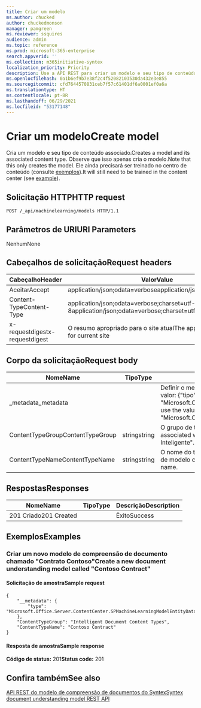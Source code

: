 ```yaml
---
title: Criar um modelo
ms.author: chucked
author: chuckedmonson
manager: pamgreen
ms.reviewer: ssquires
audience: admin
ms.topic: reference
ms.prod: microsoft-365-enterprise
search.appverid: ''
ms.collection: m365initiative-syntex
localization_priority: Priority
description: Use a API REST para criar um modelo e seu tipo de conteúdo associado.
ms.openlocfilehash: 0a1b6ef9b7e38f2c4f52082103530da432e3e855
ms.sourcegitcommit: cfd7644570831ceb7f57c61401df6a0001ef0a6a
ms.translationtype: HT
ms.contentlocale: pt-BR
ms.lasthandoff: 06/29/2021
ms.locfileid: "53177148"
---
```

# <a name="create-model"></a><span data-ttu-id="6b5ec-103">Criar um modelo</span><span class="sxs-lookup"><span data-stu-id="6b5ec-103">Create model</span></span>

<span data-ttu-id="6b5ec-104">Cria um modelo e seu tipo de conteúdo associado.</span><span class="sxs-lookup"><span data-stu-id="6b5ec-104">Creates a model and its associated content type.</span></span> <span data-ttu-id="6b5ec-105">Observe que isso apenas cria o modelo.</span><span class="sxs-lookup"><span data-stu-id="6b5ec-105">Note that this only creates the model.</span></span> <span data-ttu-id="6b5ec-106">Ele ainda precisará ser treinado no centro de conteúdo (consulte [exemplos](rest-createmodel-method.md#examples)).</span><span class="sxs-lookup"><span data-stu-id="6b5ec-106">It will still need to be trained in the content center (see [example](rest-createmodel-method.md#examples)).</span></span>

## <a name="http-request"></a><span data-ttu-id="6b5ec-107">Solicitação HTTP</span><span class="sxs-lookup"><span data-stu-id="6b5ec-107">HTTP request</span></span>

```
POST /_api/machinelearning/models HTTP/1.1
```
## <a name="uri-parameters"></a><span data-ttu-id="6b5ec-108">Parâmetros de URI</span><span class="sxs-lookup"><span data-stu-id="6b5ec-108">URI Parameters</span></span>

<span data-ttu-id="6b5ec-109">Nenhum</span><span class="sxs-lookup"><span data-stu-id="6b5ec-109">None</span></span>

## <a name="request-headers"></a><span data-ttu-id="6b5ec-110">Cabeçalhos de solicitação</span><span class="sxs-lookup"><span data-stu-id="6b5ec-110">Request headers</span></span>

| <span data-ttu-id="6b5ec-111">Cabeçalho</span><span class="sxs-lookup"><span data-stu-id="6b5ec-111">Header</span></span> | <span data-ttu-id="6b5ec-112">Valor</span><span class="sxs-lookup"><span data-stu-id="6b5ec-112">Value</span></span> |
|--------|-------|
|<span data-ttu-id="6b5ec-113">Aceitar</span><span class="sxs-lookup"><span data-stu-id="6b5ec-113">Accept</span></span>|<span data-ttu-id="6b5ec-114">application/json;odata=verbose</span><span class="sxs-lookup"><span data-stu-id="6b5ec-114">application/json;odata=verbose</span></span>|
|<span data-ttu-id="6b5ec-115">Content-Type</span><span class="sxs-lookup"><span data-stu-id="6b5ec-115">Content-Type</span></span>|<span data-ttu-id="6b5ec-116">application/json;odata=verbose;charset=utf-8</span><span class="sxs-lookup"><span data-stu-id="6b5ec-116">application/json;odata=verbose;charset=utf-8</span></span>|
|<span data-ttu-id="6b5ec-117">x-requestdigest</span><span class="sxs-lookup"><span data-stu-id="6b5ec-117">x-requestdigest</span></span>|<span data-ttu-id="6b5ec-118">O resumo apropriado para o site atual</span><span class="sxs-lookup"><span data-stu-id="6b5ec-118">The appropriate digest for current site</span></span>|

## <a name="request-body"></a><span data-ttu-id="6b5ec-119">Corpo da solicitação</span><span class="sxs-lookup"><span data-stu-id="6b5ec-119">Request body</span></span>

|<span data-ttu-id="6b5ec-120">Nome</span><span class="sxs-lookup"><span data-stu-id="6b5ec-120">Name</span></span>    |<span data-ttu-id="6b5ec-121">Tipo</span><span class="sxs-lookup"><span data-stu-id="6b5ec-121">Type</span></span>   |<span data-ttu-id="6b5ec-122">Descrição</span><span class="sxs-lookup"><span data-stu-id="6b5ec-122">Description</span></span> |
|--------|-------|------------|
|<span data-ttu-id="6b5ec-123">_metadata</span><span class="sxs-lookup"><span data-stu-id="6b5ec-123">_metadata</span></span>|  |<span data-ttu-id="6b5ec-124">Definir o metadado do objeto no SPO.</span><span class="sxs-lookup"><span data-stu-id="6b5ec-124">Set the object meta on the SPO.</span></span> <span data-ttu-id="6b5ec-125">Sempre use o valor: {"tipo": "Microsoft.Office.Server.ContentCenter.SPMachineLearningModelEntityData"}.</span><span class="sxs-lookup"><span data-stu-id="6b5ec-125">Always use the value: {"type": "Microsoft.Office.Server.ContentCenter.SPMachineLearningModelEntityData"}.</span></span> |
|<span data-ttu-id="6b5ec-126">ContentTypeGroup</span><span class="sxs-lookup"><span data-stu-id="6b5ec-126">ContentTypeGroup</span></span>|<span data-ttu-id="6b5ec-127">string</span><span class="sxs-lookup"><span data-stu-id="6b5ec-127">string</span></span>|<span data-ttu-id="6b5ec-128">O grupo de tipo de conteúdo associado ao modelo.</span><span class="sxs-lookup"><span data-stu-id="6b5ec-128">The associated content type group associated with the model.</span></span> <span data-ttu-id="6b5ec-129">Padrão para "Tipos de Conteúdo de Documento Inteligente".</span><span class="sxs-lookup"><span data-stu-id="6b5ec-129">Defaulted to "Intelligent Document Content Types".</span></span>|
|<span data-ttu-id="6b5ec-130">ContentTypeName</span><span class="sxs-lookup"><span data-stu-id="6b5ec-130">ContentTypeName</span></span>|<span data-ttu-id="6b5ec-131">string</span><span class="sxs-lookup"><span data-stu-id="6b5ec-131">string</span></span>|<span data-ttu-id="6b5ec-132">O nome do tipo de conteúdo associado.</span><span class="sxs-lookup"><span data-stu-id="6b5ec-132">The associated content type name.</span></span> <span data-ttu-id="6b5ec-133">O arquivo de modelo criado terá o mesmo nome.</span><span class="sxs-lookup"><span data-stu-id="6b5ec-133">The created model file will have the same name.</span></span>|

## <a name="responses"></a><span data-ttu-id="6b5ec-134">Respostas</span><span class="sxs-lookup"><span data-stu-id="6b5ec-134">Responses</span></span>

| <span data-ttu-id="6b5ec-135">Nome</span><span class="sxs-lookup"><span data-stu-id="6b5ec-135">Name</span></span>   | <span data-ttu-id="6b5ec-136">Tipo</span><span class="sxs-lookup"><span data-stu-id="6b5ec-136">Type</span></span>  | <span data-ttu-id="6b5ec-137">Descrição</span><span class="sxs-lookup"><span data-stu-id="6b5ec-137">Description</span></span>|
|--------|-------|------------|
|<span data-ttu-id="6b5ec-138">201 Criado</span><span class="sxs-lookup"><span data-stu-id="6b5ec-138">201 Created</span></span>| |<span data-ttu-id="6b5ec-139">Êxito</span><span class="sxs-lookup"><span data-stu-id="6b5ec-139">Success</span></span>|

## <a name="examples"></a><span data-ttu-id="6b5ec-140">Exemplos</span><span class="sxs-lookup"><span data-stu-id="6b5ec-140">Examples</span></span>

### <a name="create-a-new-document-understanding-model-called-contoso-contract"></a><span data-ttu-id="6b5ec-141">Criar um novo modelo de compreensão de documento chamado "Contrato Contoso"</span><span class="sxs-lookup"><span data-stu-id="6b5ec-141">Create a new document understanding model called "Contoso Contract"</span></span>

#### <a name="sample-request"></a><span data-ttu-id="6b5ec-142">Solicitação de amostra</span><span class="sxs-lookup"><span data-stu-id="6b5ec-142">Sample request</span></span>

```
{
    "__metadata": {
        "type": "Microsoft.Office.Server.ContentCenter.SPMachineLearningModelEntityData"
    },
    "ContentTypeGroup": "Intelligent Document Content Types",
    "ContentTypeName": "Contoso Contract"
}
```

#### <a name="sample-response"></a><span data-ttu-id="6b5ec-143">Resposta de amostra</span><span class="sxs-lookup"><span data-stu-id="6b5ec-143">Sample response</span></span>

<span data-ttu-id="6b5ec-144">**Código de status:** 201</span><span class="sxs-lookup"><span data-stu-id="6b5ec-144">**Status code:** 201</span></span>

## <a name="see-also"></a><span data-ttu-id="6b5ec-145">Confira também</span><span class="sxs-lookup"><span data-stu-id="6b5ec-145">See also</span></span>

[<span data-ttu-id="6b5ec-146">API REST do modelo de compreensão de documentos do Syntex</span><span class="sxs-lookup"><span data-stu-id="6b5ec-146">Syntex document understanding model REST API</span></span>](syntex-model-rest-api.md)
